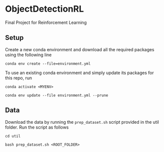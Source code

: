 # ObjectDetectionRL
Final Project for Reinforcement Learning

## Setup

Create a new conda environment and download all the required packages using the following line

`conda env create --file=environment.yml`

To use an existing conda environment and simply update its packages for this repo, run

`conda activate <MYENV>`

`conda env update --file environment.yml --prune`

## Data 

Download the data by running the `prep_dataset.sh` script provided
in the util folder. Run the script as follows

`cd util`

`bash prep_dataset.sh <ROOT_FOLDER>`

